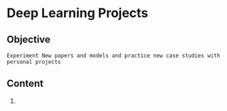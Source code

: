 # Deep Learning Projects

## Objective
```
Experiment New papers and models and practice new case studies with personal projects
```

## Content

1. 